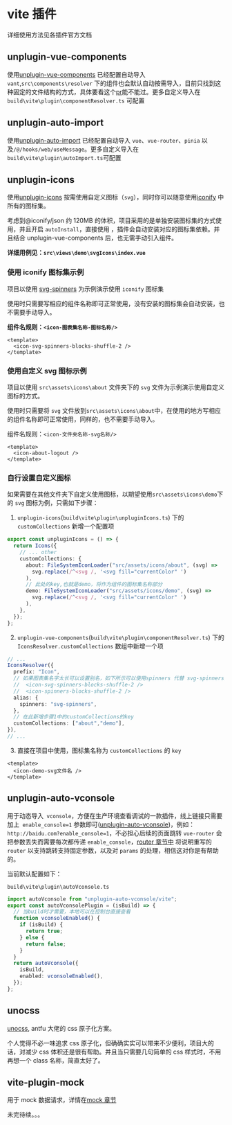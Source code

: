 # vite 插件

详细使用方法见各插件官方文档

## unplugin-vue-components

使用[unplugin-vue-components](https://github.com/antfu/unplugin-vue-components) 已经配置自动导入 `vant`,`src\components\resolver` 下的组件也会默认自动按需导入，目前只找到这种固定的文件结构的方式，具体要看这个[pr](https://github.com/antfu/unplugin-vue-components/pull/645)能不能过。更多自定义导入在 `build\vite\plugin\componentResolver.ts` 可配置

## unplugin-auto-import

使用[unplugin-auto-import](https://github.com/antfu/unplugin-auto-import) 已经配置自动导入 `vue`、`vue-router`、`pinia` 以及`/@/hooks/web/useMessage`。更多自定义导入在`build\vite\plugin\autoImport.ts`可配置

## unplugin-icons

使用[unplugin-icons](https://github.com/antfu/unplugin-icons) 按需使用自定义图标（`svg`），同时你可以随意使用[iconify](https://icon-sets.iconify.design/) 中所有的图标集。

考虑到@iconify/json 约 120MB 的体积，项目采用的是单独安装图标集的方式使用，并且开启 `autoInstall`，直接使用 ，插件会自动安装对应的图标集依赖。并且结合 unplugin-vue-components 后，也无需手动引入组件。

**详细用例见：`src\views\demo\svgIcons\index.vue `**

### 使用 iconify 图标集示例

项目以使用 [svg-spinners](https://icon-sets.iconify.design/svg-spinners) 为示例演示使用 `iconify` 图标集

使用时只需要写相应的组件名称即可正常使用，没有安装的图标集会自动安装，也不需要手动导入。

**组件名规则：`<icon-图表集名称-图标名称/>`**

```vue
<template>
  <icon-svg-spinners-blocks-shuffle-2 />
</template>
```

### 使用自定义 svg 图标示例

项目以使用 `src\assets\icons\about` 文件夹下的 `svg` 文件为示例演示使用自定义图标的方式。

使用时只需要将 `svg` 文件放到`src\assets\icons\about`中，在使用的地方写相应的组件名称即可正常使用，同样的，也不需要手动导入。

组件名规则：`<icon-文件夹名称-svg名称/>`

```vue
<template>
  <icon-about-logout />
</template>
```

### 自行设置自定义图标

如果需要在其他文件夹下自定义使用图标，以期望使用`src\assets\icons\demo`下的 `svg` 图标为例，只需如下步骤：

1. `unplugin-icons`(`build\vite\plugin\unpluginIcons.ts`) 下的 `customCollections` 新增一个配置项

```ts
export const unpluginIcons = () => {
  return Icons({
    // ... other
    customCollections: {
      about: FileSystemIconLoader("src/assets/icons/about", (svg) =>
        svg.replace(/^<svg /, '<svg fill="currentColor" ')
      ),
      // 此处的key,也就是demo，将作为组件的图标集名称部分
      demo: FileSystemIconLoader("src/assets/icons/demo", (svg) =>
        svg.replace(/^<svg /, '<svg fill="currentColor" ')
      ),
    },
  });
};
```

2. `unplugin-vue-components`(`build\vite\plugin\componentResolver.ts`) 下的 `IconsResolver.customCollections` 数组中新增一个项

```ts
// ...
IconsResolver({
  prefix: "Icon",
  // 如果图表集名字太长可以设置别名，如下所示可以使用spinners 代替 svg-spinners,设置别名后二者是等价的
  //  <icon-svg-spinners-blocks-shuffle-2 />
  //  <icon-spinners-blocks-shuffle-2 />
  alias: {
    spinners: "svg-spinners",
  },
  // 在此新增步骤1中的customCollections的key
  customCollections: ["about","demo"],
}),
// ...
```

3. 直接在项目中使用，图标集名称为 `customCollections` 的 `key`

```vue
<template>
  <icon-demo-svg文件名 />
</template>
```

## unplugin-auto-vconsole

用于动态导入` vconsole`，方便在生产环境查看调试的一款插件，线上链接只需要加上` enable_console=1` 参数即可([unplugin-auto-vconsole](https://github.com/cnjm/unplugin-auto-vconsole))，例如：`http://baidu.com?enable_console=1`，不必担心后续的页面跳转 `vue-router` 会把参数丢失而需要每次都传递 `enable_console`，[router 章节中](./router) 将说明重写的 `router` 以支持跳转支持固定参数，以及对 `params` 的处理，相信这对你是有帮助的。

当前默认配置如下：

`build\vite\plugin\autoVconsole.ts`

```ts
import autoVconsole from "unplugin-auto-vconsole/vite";
export const autoVconsolePlugin = (isBuild) => {
  // 当build时才需要，本地可以在控制台直接查看
  function vconsoleEnabled() {
    if (isBuild) {
      return true;
    } else {
      return false;
    }
  }
  return autoVconsole({
    isBuild,
    enabled: vconsoleEnabled(),
  });
};
```

## unocss

[unocss](https://uno.antfu.me/), antfu 大佬的 css 原子化方案。

个人觉得不必一味追求 css 原子化，但确确实实可以带来不少便利，项目大的话，对减少 css 体积还是很有帮助。并且当只需要几句简单的 css 样式时，不用再想一个 class 名称，简直太好了。

## vite-plugin-mock

用于 mock 数据请求，详情在[mock 章节](./mock)

未完待续。。。
